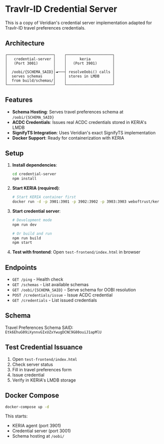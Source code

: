 # Travlr-ID Credential Server

This is a copy of Veridian's credential server implementation adapted for Travlr-ID travel preferences credentials.

## Architecture

```
┌─────────────────────┐    ┌─────────────────────┐
│   credential-server │    │      keria          │
│   (Port 3001)       │    │   (Port 3901)       │
│                     │    │                     │
│  /oobi/{SCHEMA_SAID}│◄───┤ resolveOobi() calls │
│  serves schemas     │    │ stores in LMDB      │
│  from build/schemas/│    │                     │
└─────────────────────┘    └─────────────────────┘
```

## Features

- **Schema Hosting**: Serves travel preferences schema at `/oobi/{SCHEMA_SAID}`
- **ACDC Credentials**: Issues real ACDC credentials stored in KERIA's LMDB
- **SignifyTS Integration**: Uses Veridian's exact SignifyTS implementation
- **Docker Support**: Ready for containerization with KERIA

## Setup

1. **Install dependencies**:
   ```bash
   cd credential-server
   npm install
   ```

2. **Start KERIA (required)**:
   ```bash
   # Start KERIA container first
   docker run -d -p 3901:3901 -p 3902:3902 -p 3903:3903 weboftrust/keria:1.2.0-dev5
   ```

3. **Start credential server**:
   ```bash
   # Development mode
   npm run dev
   
   # Or build and run
   npm run build
   npm start
   ```

4. **Test with frontend**:
   Open `test-frontend/index.html` in browser

## Endpoints

- `GET /ping` - Health check
- `GET /schemas` - List available schemas
- `GET /oobi/{SCHEMA_SAID}` - Serve schema for OOBI resolution
- `POST /credentials/issue` - Issue ACDC credential
- `GET /credentials` - List issued credentials

## Schema

Travel Preferences Schema SAID: `Etk6EhuG09iXynnvGIxUZxYwugDCNC9G80ouiJ1apMlU`

## Test Credential Issuance

1. Open `test-frontend/index.html`
2. Check server status
3. Fill in travel preferences form
4. Issue credential
5. Verify in KERIA's LMDB storage

## Docker Compose

```bash
docker-compose up -d
```

This starts:
- KERIA agent (port 3901)
- Credential server (port 3001)
- Schema hosting at `/oobi/`